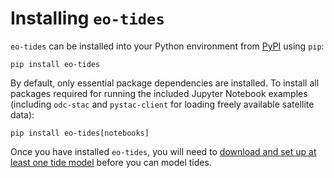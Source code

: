 # Installing `eo-tides`

`eo-tides` can be installed into your Python environment from [PyPI](https://pypi.org/project/eo-tides/) using `pip`:

```
pip install eo-tides
```

By default, only essential package dependencies are installed. To install all packages required for running the included Jupyter Notebook examples (including `odc-stac` and `pystac-client` for loading freely available satellite data):

```
pip install eo-tides[notebooks]
```

Once you have installed `eo-tides`, you will need to [download and set up at least one tide model](../setup/) before you can model tides.
